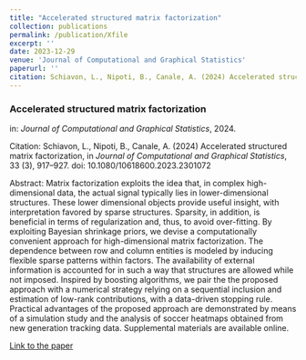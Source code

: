 ```yaml
---
title: "Accelerated structured matrix factorization"
collection: publications
permalink: /publication/Xfile
excerpt: ''
date: 2023-12-29
venue: 'Journal of Computational and Graphical Statistics'
paperurl: ''
citation: Schiavon, L., Nipoti, B., Canale, A. (2024) Accelerated structured matrix factorization, in <i>Journal of Computational and Graphical Statistics</i>, 33 (3), 917–927. doi: 10.1080/10618600.2023.2301072.
---
```



### Accelerated structured matrix factorization
in: _Journal of Computational and Graphical Statistics_, 2024.

Citation: Schiavon, L., Nipoti, B., Canale, A. (2024) Accelerated structured matrix factorization, in <i>Journal of Computational and Graphical Statistics</i>, 33 (3), 917–927. doi: 10.1080/10618600.2023.2301072

Abstract: Matrix factorization exploits the idea that, in complex high-dimensional data, the actual signal typically lies in lower-dimensional structures. These lower dimensional objects provide useful insight, with interpretation favored by sparse structures. Sparsity, in addition, is beneficial in terms of regularization and, thus, to avoid over-fitting. By exploiting Bayesian shrinkage priors, we devise a computationally convenient approach for high-dimensional matrix factorization. The dependence between row and column entities is modeled by inducing flexible sparse patterns within factors. The availability of external information is accounted for in such a way that structures are allowed while not imposed. Inspired by boosting algorithms, we pair the the proposed approach with a numerical strategy relying on a sequential inclusion and estimation of low-rank contributions, with a data-driven stopping rule. Practical advantages of the proposed approach are demonstrated by means of a simulation study and the analysis of soccer heatmaps obtained from new generation tracking data. Supplemental materials are available online.

[Link to the paper](https://www.tandfonline.com/doi/full/10.1080/10618600.2023.2301072)

